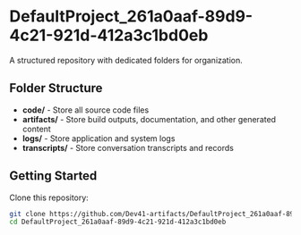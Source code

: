 # DefaultProject_261a0aaf-89d9-4c21-921d-412a3c1bd0eb
A structured repository with dedicated folders for organization.

## Folder Structure

- **code/** - Store all source code files
- **artifacts/** - Store build outputs, documentation, and other generated content
- **logs/** - Store application and system logs
- **transcripts/** - Store conversation transcripts and records

## Getting Started

Clone this repository:
```bash
git clone https://github.com/Dev41-artifacts/DefaultProject_261a0aaf-89d9-4c21-921d-412a3c1bd0eb
cd DefaultProject_261a0aaf-89d9-4c21-921d-412a3c1bd0eb
```
